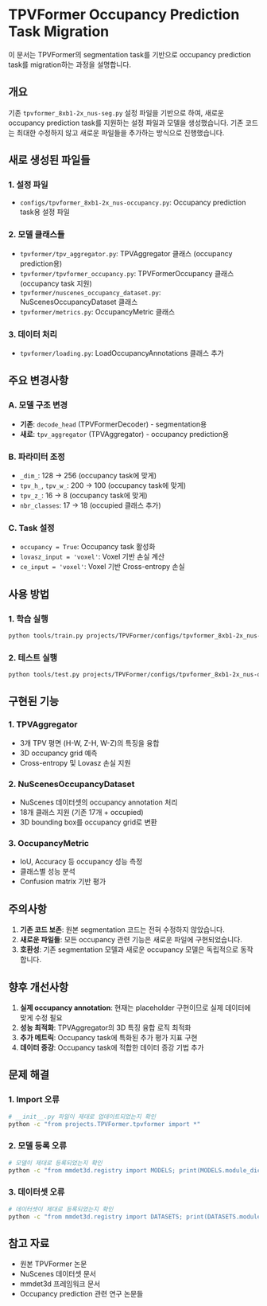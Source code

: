 # TPVFormer Occupancy Prediction Task Migration

이 문서는 TPVFormer의 segmentation task를 기반으로 occupancy prediction task를 migration하는 과정을 설명합니다.

## 개요

기존 `tpvformer_8xb1-2x_nus-seg.py` 설정 파일을 기반으로 하여, 새로운 occupancy prediction task를 지원하는 설정 파일과 모델을 생성했습니다. 기존 코드는 최대한 수정하지 않고 새로운 파일들을 추가하는 방식으로 진행했습니다.

## 새로 생성된 파일들

### 1. 설정 파일
- `configs/tpvformer_8xb1-2x_nus-occupancy.py`: Occupancy prediction task용 설정 파일

### 2. 모델 클래스들
- `tpvformer/tpv_aggregator.py`: TPVAggregator 클래스 (occupancy prediction용)
- `tpvformer/tpvformer_occupancy.py`: TPVFormerOccupancy 클래스 (occupancy task 지원)
- `tpvformer/nuscenes_occupancy_dataset.py`: NuScenesOccupancyDataset 클래스
- `tpvformer/metrics.py`: OccupancyMetric 클래스

### 3. 데이터 처리
- `tpvformer/loading.py`: LoadOccupancyAnnotations 클래스 추가

## 주요 변경사항

### A. 모델 구조 변경
- **기존**: `decode_head` (TPVFormerDecoder) - segmentation용
- **새로**: `tpv_aggregator` (TPVAggregator) - occupancy prediction용

### B. 파라미터 조정
- `_dim_`: 128 → 256 (occupancy task에 맞게)
- `tpv_h_`, `tpv_w_`: 200 → 100 (occupancy task에 맞게)
- `tpv_z_`: 16 → 8 (occupancy task에 맞게)
- `nbr_classes`: 17 → 18 (occupied 클래스 추가)

### C. Task 설정
- `occupancy = True`: Occupancy task 활성화
- `lovasz_input = 'voxel'`: Voxel 기반 손실 계산
- `ce_input = 'voxel'`: Voxel 기반 Cross-entropy 손실

## 사용 방법

### 1. 학습 실행
```bash
python tools/train.py projects/TPVFormer/configs/tpvformer_8xb1-2x_nus-occupancy.py
```

### 2. 테스트 실행
```bash
python tools/test.py projects/TPVFormer/configs/tpvformer_8xb1-2x_nus-occupancy.py
```

## 구현된 기능

### 1. TPVAggregator
- 3개 TPV 평면 (H-W, Z-H, W-Z)의 특징을 융합
- 3D occupancy grid 예측
- Cross-entropy 및 Lovasz 손실 지원

### 2. NuScenesOccupancyDataset
- NuScenes 데이터셋의 occupancy annotation 처리
- 18개 클래스 지원 (기존 17개 + occupied)
- 3D bounding box를 occupancy grid로 변환

### 3. OccupancyMetric
- IoU, Accuracy 등 occupancy 성능 측정
- 클래스별 성능 분석
- Confusion matrix 기반 평가

## 주의사항

1. **기존 코드 보존**: 원본 segmentation 코드는 전혀 수정하지 않았습니다.
2. **새로운 파일들**: 모든 occupancy 관련 기능은 새로운 파일에 구현되었습니다.
3. **호환성**: 기존 segmentation 모델과 새로운 occupancy 모델은 독립적으로 동작합니다.

## 향후 개선사항

1. **실제 occupancy annotation**: 현재는 placeholder 구현이므로 실제 데이터에 맞게 수정 필요
2. **성능 최적화**: TPVAggregator의 3D 특징 융합 로직 최적화
3. **추가 메트릭**: Occupancy task에 특화된 추가 평가 지표 구현
4. **데이터 증강**: Occupancy task에 적합한 데이터 증강 기법 추가

## 문제 해결

### 1. Import 오류
```bash
# __init__.py 파일이 제대로 업데이트되었는지 확인
python -c "from projects.TPVFormer.tpvformer import *"
```

### 2. 모델 등록 오류
```bash
# 모델이 제대로 등록되었는지 확인
python -c "from mmdet3d.registry import MODELS; print(MODELS.module_dict.keys())"
```

### 3. 데이터셋 오류
```bash
# 데이터셋이 제대로 등록되었는지 확인
python -c "from mmdet3d.registry import DATASETS; print(DATASETS.module_dict.keys())"
```

## 참고 자료

- 원본 TPVFormer 논문
- NuScenes 데이터셋 문서
- mmdet3d 프레임워크 문서
- Occupancy prediction 관련 연구 논문들
